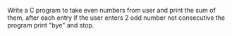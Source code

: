 Write a C program to take even numbers from user and print the sum of them, after each entry if the user enters 2 odd number not consecutive the program print "bye" and stop.
